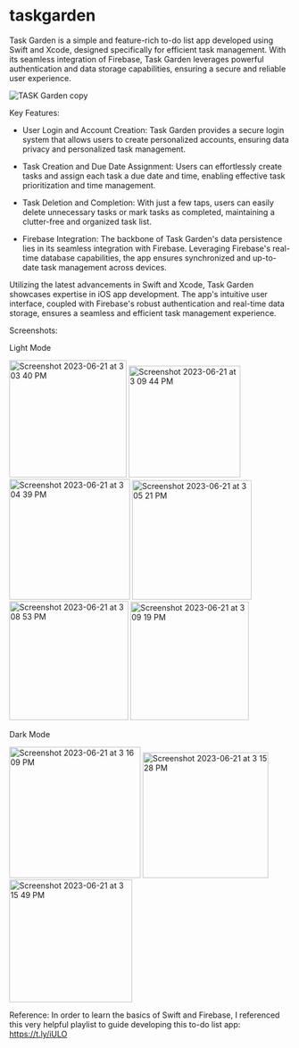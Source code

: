 # taskgarden
Task Garden is a simple and feature-rich to-do list app developed using Swift and Xcode, designed specifically for efficient task management. With its seamless integration of Firebase, Task Garden leverages powerful authentication and data storage capabilities, ensuring a secure and reliable user experience.

![TASK Garden copy](https://github.com/aditih1800/taskgarden/assets/111460362/70c3343e-fe2a-409b-b17c-e1e0e6739f70)


Key Features:

- User Login and Account Creation: Task Garden provides a secure login system that allows users to create personalized accounts, ensuring data privacy and personalized task management.

- Task Creation and Due Date Assignment: Users can effortlessly create tasks and assign each task a due date and time, enabling effective task prioritization and time management.

- Task Deletion and Completion: With just a few taps, users can easily delete unnecessary tasks or mark tasks as completed, maintaining a clutter-free and organized task list.

- Firebase Integration: The backbone of Task Garden's data persistence lies in its seamless integration with Firebase. Leveraging Firebase's real-time database capabilities, the app ensures synchronized and up-to-date task management across devices.

Utilizing the latest advancements in Swift and Xcode, Task Garden showcases expertise in iOS app development. The app's intuitive user interface, coupled with Firebase's robust authentication and real-time data storage, ensures a seamless and efficient task management experience.

Screenshots:

Light Mode

<img width="210" alt="Screenshot 2023-06-21 at 3 03 40 PM" src="https://github.com/aditih1800/taskgarden/assets/111460362/053ea192-0558-4ed1-b151-edf7dd3de76d">

<img width="200" alt="Screenshot 2023-06-21 at 3 09 44 PM" src="https://github.com/aditih1800/taskgarden/assets/111460362/0b189c4c-151f-4187-acd1-24aea3e9e76c">

<img width="216" alt="Screenshot 2023-06-21 at 3 04 39 PM" src="https://github.com/aditih1800/taskgarden/assets/111460362/c82c1ffa-5b4c-4e7a-a3d9-edf7b16bc02c">

<img width="214" alt="Screenshot 2023-06-21 at 3 05 21 PM" src="https://github.com/aditih1800/taskgarden/assets/111460362/9edcf9d5-22cf-4bf8-b650-e7942b5efe1e">

<img width="213" alt="Screenshot 2023-06-21 at 3 08 53 PM" src="https://github.com/aditih1800/taskgarden/assets/111460362/9a3ddf69-1ba4-4a9e-8909-924fcc5d8594">

<img width="212" alt="Screenshot 2023-06-21 at 3 09 19 PM" src="https://github.com/aditih1800/taskgarden/assets/111460362/d83a1416-32c9-4a7e-bce5-f44d6f95c1ac">


Dark Mode

<img width="235" alt="Screenshot 2023-06-21 at 3 16 09 PM" src="https://github.com/aditih1800/taskgarden/assets/111460362/f2d50d41-96d6-408f-b3c9-ac3ae053b7ab">

<img width="225" alt="Screenshot 2023-06-21 at 3 15 28 PM" src="https://github.com/aditih1800/taskgarden/assets/111460362/e30edc2b-6398-452e-9a08-b388055206df">

<img width="220" alt="Screenshot 2023-06-21 at 3 15 49 PM" src="https://github.com/aditih1800/taskgarden/assets/111460362/d720d6ac-34cd-4cfe-bf48-e20a87a98b90">




Reference:
In order to learn the basics of Swift and Firebase, I referenced this very helpful playlist to guide developing this to-do list app: https://t.ly/iULO


